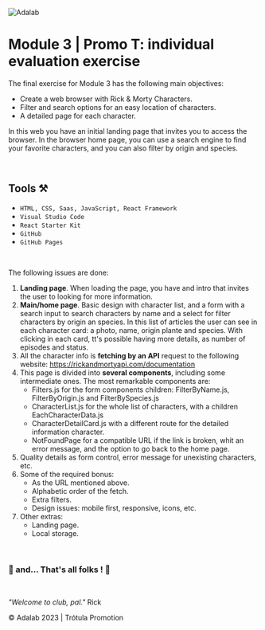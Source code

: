 ![Adalab](https://beta.adalab.es/resources/images/adalab-logo-155x61-bg-white.png)

# Module 3 | Promo T: individual evaluation exercise

The final exercise for Module 3 has the following main objectives:
- Create a web browser with Rick & Morty Characters.
- Filter and search options for an easy location of characters.
- A detailed page for each character.


In this web you have an initial landing page that invites you to access the browser. In the browser home page, you can use a search engine to find your favorite characters, and you can also filter by origin and species.


&nbsp;
## Tools ⚒️

- `HTML, CSS, Saas, JavaScript, React Framework`
- `Visual Studio Code`
- `React Starter Kit`
- `GitHub`
- `GitHub Pages`


&nbsp;

The following issues are done:

1. **Landing page**. When loading the page, you have and intro that invites the user to looking for more information.
2. **Main/home page**. Basic design with character list, and a form with a search input to search characters by name and a select for filter characters by origin an species. In this list of articles the user can see in each character card: a photo, name, origin plante and species. With clicking in each card, tt's possible having more details, as number of episodes and status. 
3. All the character info is **fetching by an API** request to the following website: https://rickandmortyapi.com/documentation
4. This page is divided into **several components**, including some intermediate ones.
    The most remarkable components are:
    - Filters.js for the form components children: FilterByName.js, FilterByOrigin.js and FilterBySpecies.js
    - CharacterList.js for the whole list of characters, with a children EachCharacterData.js
    - CharacterDetailCard.js with a different route for the detailed information character. 
    - NotFoundPage for a compatible URL if the link is broken, whit an error message, and the option to go back to the home page.
5. Quality details as form control, error message for unexisting characters, etc.
6. Some of the required bonus:
    - As the URL mentioned above.
    - Alphabetic order of the fetch.
    - Extra filters.
    - Design issues: mobile first, responsive, icons, etc.
7. Other extras:
    - Landing page. 
    - Local storage.


&nbsp;

   ### 💫 and... That's all folks ! 💫


&nbsp;

*"Welcome to club, pal."* Rick

© Adalab 2023 | Trótula Promotion



